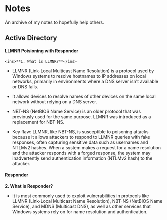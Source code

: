 # Notes
An archive of my notes to hopefully help others.


## Active Directory
#### LLMNR Poisioning with Responder

	<ins>**1. What is LLMNR?**</ins>
  - LLMNR (Link-Local Multicast Name Resolution) is a protocol used by Windows systems to resolve hostnames to IP addresses on local networks, primarily in environments where a DNS server isn't available or DNS fails.

  - It allows devices to resolve names of other devices on the same local network without relying on a DNS server.

  - NBT-NS (NetBIOS Name Service) is an older protocol that was previously used for the same purpose. LLMNR was introduced as a replacement for NBT-NS.

  - Key flaw: LLMNR, like NBT-NS, is susceptible to poisoning attacks because it allows attackers to respond to LLMNR queries with fake responses, often capturing sensitive data such as usernames and NTLMv2 hashes. When a system makes a request for a name resolution and the attacker responds with a forged response, the system may inadvertently send authentication information (NTLMv2 hash) to the attacker.

#### Responder
**2. What is Responder?** 
- It is most commonly used to exploit vulnerabilities in protocols like LLMNR (Link-Local Multicast Name Resolution), NBT-NS (NetBIOS Name Service), and MDNS (Multicast DNS), as well as other services that Windows systems rely on for name resolution and authentication.
